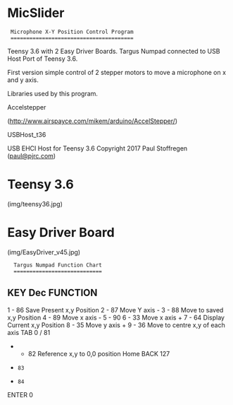 # MicSlider

     Microphone X-Y Position Control Program
     =======================================
  Teensy 3.6 with 2 Easy Driver Boards. Targus
  Numpad connected to USB Host Port of Teensy 3.6.
  
  First version simple control of 2 stepper motors
  to move a microphone on x and y axis.
  
  Libraries used by this program.
  
  Accelstepper 
  
  (http://www.airspayce.com/mikem/arduino/AccelStepper/)
  
  USBHost_t36
 
  USB EHCI Host for Teensy 3.6
  Copyright 2017 Paul Stoffregen (paul@pjrc.com)

  
  
  Teensy 3.6
  ==========
  (img/teensy36.jpg)
  
  Easy Driver Board
  =================
  (img/EasyDriver_v45.jpg)
  
  
      Targus Numpad Function Chart
      ============================
            
  KEY   Dec      FUNCTION   
---------------------------------------------------  
  1 -   86     Save Present x,y Position
  2 -   87     Move Y axis -
  3 -   88     Move to saved x,y Position
  4 -   89     Move x axis -
  5 -   90
  6 -   33     Move x axis +
  7 -   64     Display Current x,y Position
  8 -   35     Move y axis +
  9 -   36     Move to centre x,y of each axis
 TAB     0
  /     81
  * -   82     Reference x,y to 0,0 position Home
BACK   127
  -     83
  +     84
ENTER    0
